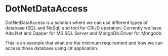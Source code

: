# DotNetDataAccess
DotNetDataAccess is a solution where we can use different types of database (SQL and NoSql) and tool for CRUD operation.
Currently we have Ado.Net and Dapper for MS SQL Server and MongoDb.Driver for Mongodb.

This is an example that what are the minimum requirement and how we can access those database using c# application.
